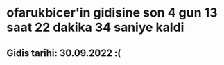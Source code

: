# ofarukbicer'in gidisine son 4 gun 13 saat 22 dakika 34 saniye kaldi

## Gidis tarihi: 30.09.2022 :(